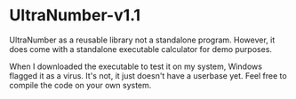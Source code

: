 # UltraNumber-v1.1
UltraNumber as a reusable library not a standalone program. However, it does come with a standalone executable calculator for demo purposes.

When I downloaded the executable to test it on my system, Windows flagged it as a virus. It's not, it just doesn't have a userbase yet.
Feel free to compile the code on your own system.
